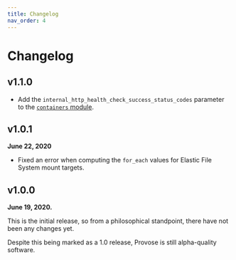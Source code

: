 ```yaml
---
title: Changelog
nav_order: 4
---
```


# Changelog

## v1.1.0

- Add the `internal_http_health_check_success_status_codes` parameter to the [`containers` module](../v1.1/reference/containers/).

## v1.0.1

**June 22, 2020**

- Fixed an error when computing the `for_each` values for Elastic File System mount targets.

## v1.0.0

**June 19, 2020.**

This is the initial release, so from a philosophical standpoint, there have not been any changes yet.

Despite this being marked as a 1.0 release, Provose is still alpha-quality software.
